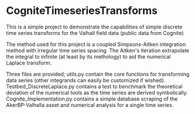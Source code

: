 # CogniteTimeseriesTransforms
This is a simple project to demonstrate the capabilities of simple discrete time series transforms for the Valhall field data (public data from Cognite)

The method used for this project is a coupled Simpsons-Aitken integration method with irregular time series spacing. The Aitken's iteration extrapolate the integral to infinite (at least by its methology) to aid the numerical Laplace transform.

Three files are provided; utils.py contain the core functions for transforming data series (other integrands can easily be customized if wished). Testbed_DiscreteLaplace.py contains a test to benchmark the theoretical deviation of the numerical tools as the time series are derived symbolically. Cognite_Implementation.py contains a simple database scraping of the AkerBP-Valhalla asset and numerical analysis for a single time series.